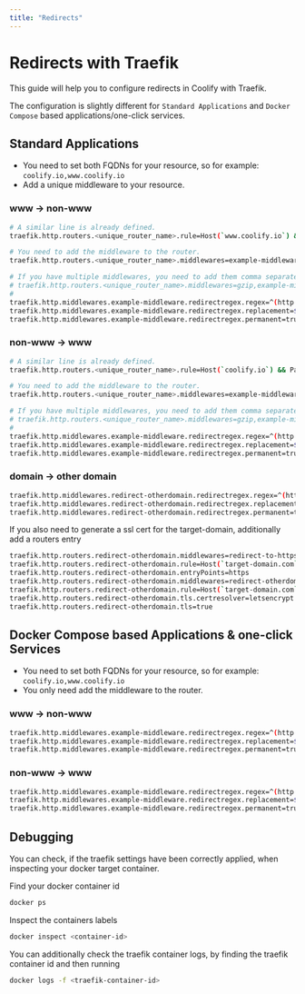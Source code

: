 ```yaml
---
title: "Redirects"
---
```


# Redirects with Traefik

This guide will help you to configure redirects in Coolify with Traefik.

The configuration is slightly different for `Standard Applications` and `Docker Compose` based applications/one-click services.

## Standard Applications

- You need to set both FQDNs for your resource, so for example: `coolify.io,www.coolify.io`
- Add a unique middleware to your resource.

### www -> non-www

```bash {4,8-10}
# A similar line is already defined.
traefik.http.routers.<unique_router_name>.rule=Host(`www.coolify.io`) && PathPrefix(`/`)

# You need to add the middleware to the router.
traefik.http.routers.<unique_router_name>.middlewares=example-middleware

# If you have multiple middlewares, you need to add them comma separated.
# traefik.http.routers.<unique_router_name>.middlewares=gzip,example-middleware
#
traefik.http.middlewares.example-middleware.redirectregex.regex=^(http|https)://www\.(.+)
traefik.http.middlewares.example-middleware.redirectregex.replacement=${1}://${2}
traefik.http.middlewares.example-middleware.redirectregex.permanent=true
```

### non-www -> www

```bash {4,8-10}
# A similar line is already defined.
traefik.http.routers.<unique_router_name>.rule=Host(`coolify.io`) && PathPrefix(`/`)

# You need to add the middleware to the router.
traefik.http.routers.<unique_router_name>.middlewares=example-middleware

# If you have multiple middlewares, you need to add them comma separated.
# traefik.http.routers.<unique_router_name>.middlewares=gzip,example-middleware
#
traefik.http.middlewares.example-middleware.redirectregex.regex=^(http|https)://(?:www\.)?(.+)
traefik.http.middlewares.example-middleware.redirectregex.replacement=${1}://www.${2}
traefik.http.middlewares.example-middleware.redirectregex.permanent=true
```

### domain -> other domain

```bash {4,8-10}
traefik.http.middlewares.redirect-otherdomain.redirectregex.regex=^(https?://)?source-domain\.com(.*)
traefik.http.middlewares.redirect-otherdomain.redirectregex.replacement=https://target-domain.com${2}
traefik.http.middlewares.redirect-otherdomain.redirectregex.permanent=true
```

If you also need to generate a ssl cert for the target-domain, additionally add a routers entry

```bash {4,8-10}
traefik.http.routers.redirect-otherdomain.middlewares=redirect-to-https
traefik.http.routers.redirect-otherdomain.rule=Host(`target-domain.com`) && PathPrefix(`/`)
traefik.http.routers.redirect-otherdomain.entryPoints=https
traefik.http.routers.redirect-otherdomain.middlewares=redirect-otherdomain
traefik.http.routers.redirect-otherdomain.rule=Host(`target-domain.com`) && PathPrefix(`/`)
traefik.http.routers.redirect-otherdomain.tls.certresolver=letsencrypt
traefik.http.routers.redirect-otherdomain.tls=true
```

## Docker Compose based Applications & one-click Services

- You need to set both FQDNs for your resource, so for example: `coolify.io,www.coolify.io`
- You only need add the middleware to the router.

### www -> non-www

```bash
traefik.http.middlewares.example-middleware.redirectregex.regex=^(http|https)://www\.(.+)
traefik.http.middlewares.example-middleware.redirectregex.replacement=${1}://${2}
traefik.http.middlewares.example-middleware.redirectregex.permanent=true
```

### non-www -> www

```bash
traefik.http.middlewares.example-middleware.redirectregex.regex=^(http|https)://(?:www\.)?(.+)
traefik.http.middlewares.example-middleware.redirectregex.replacement=${1}://www.${2}
traefik.http.middlewares.example-middleware.redirectregex.permanent=true
```

## Debugging

You can check, if the traefik settings have been correctly applied, when inspecting your docker target container.

Find your docker container id
```bash
docker ps
```

Inspect the containers labels

```bash
docker inspect <container-id>
```

You can additionally check the traefik container logs, by finding the traefik container id and then running

```bash
docker logs -f <traefik-container-id>
```

